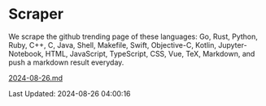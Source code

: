 # Scraper

We scrape the github trending page of these languages: Go, Rust, Python, Ruby, C++, C, Java, Shell, Makefile, Swift, Objective-C, Kotlin, Jupyter-Notebook, HTML, JavaScript, TypeScript, CSS, Vue, TeX, Markdown, and push a markdown result everyday.

[2024-08-26.md](https://github.com/yangwenmai/github-trending-backup/blob/master/2024-08-26.md)

Last Updated: 2024-08-26 04:00:16
